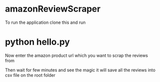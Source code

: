 # amazonReviewScraper

To run the application clone this and run 

# python hello.py

Now enter the amazon product url which you want to scrap the reviews from

Then wait for few minutes and see the magic it will save all the reviews into csv file on the root folder
